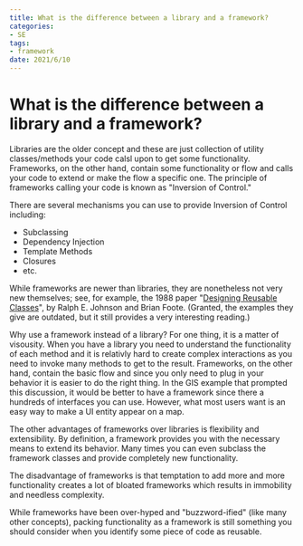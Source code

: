 ```yaml
---
title: What is the difference between a library and a framework?
categories:
- SE
tags:
- framework
date: 2021/6/10
---
```


# What is the difference between a library and a framework?

Libraries are the older concept and these are just collection of utility classes/methods your code calsl upon to get some functionality. Frameworks, on the other hand, contain some functionality or flow and calls your code to extend or make the flow a specific one. The principle of frameworks calling your code is known as "Inversion of Control."

There are several mechanisms you can use to provide Inversion of Control including:

- Subclassing
- Dependency Injection
- Template Methods
- Closures
- etc.

While frameworks are newer than libraries, they are nonetheless not very new themselves; see, for example, the 1988 paper "[Designing Reusable Classes](https://web.archive.org/web/20070504053354/http://www.laputan.org/drc/drc.html)", by Ralph E. Johnson and Brian Foote. (Granted, the examples they give are outdated, but it still provides a very interesting reading.)

Why use a framework instead of a library? For one thing, it is a matter of visousity. When you have a library you need to understand the functionality of each method and it is relativly hard to create complex interactions as you need to invoke many methods to get to the result. Frameworks, on the other hand, contain the basic flow and since you only need to plug in your behavior it is easier to do the right thing. In the GIS example that prompted this discussion, it would be better to have a framework since there a hundreds of interfaces you can use. However, what most users want is an easy way to make a UI entity appear on a map.

The other advantages of frameworks over libraries is flexibility and extensibility. By definition, a framework provides you with the necessary means to extend its behavior. Many times you can even subclass the framework classes and provide completely new functionality.

The disadvantage of frameworks is that temptation to add more and more functionality creates a lot of bloated frameworks which results in immobility and needless complexity.

While frameworks have been over-hyped and "buzzword-ified" (like many other concepts), packing functionality as a framework is still something you should consider when you identify some piece of code as reusable.
